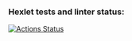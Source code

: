 ### Hexlet tests and linter status:
[![Actions Status](https://github.com/Aleberez/frontend-project-44/actions/workflows/hexlet-check.yml/badge.svg)](https://github.com/Aleberez/frontend-project-44/actions)